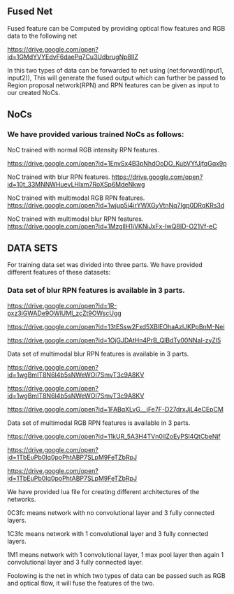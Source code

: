 ## Fused Net

Fused feature can be Computed by providing optical flow features and RGB data to the following net

https://drive.google.com/open?id=1GMdYVYEdvF6daePq7Cu3UdbrugNp8lIZ

In this two types of data can be forwarded to net using (net:forward(input1, input2)), This will generate the fused output which can further be passed to Region proposal network(RPN) and RPN features can be given as input to our created NoCs. 

## NoCs

### We have provided various trained NoCs as follows:

NoC trained with normal RGB intensity RPN features.

https://drive.google.com/open?id=1EnvSx4B3pNhdOoDO_KubVYfJjfqGqx9p 

NoC trained with blur RPN features. https://drive.google.com/open?id=10t_33MNNWHuevLHlxm7RoXSp6MdeNkwg

NoC trained with multimodal RGB RPN features. https://drive.google.com/open?id=1wjup5i4irYWXGyVtnNq7Igp0DRqKRs3d

NoC trained with multimodal blur RPN features. https://drive.google.com/open?id=1MzgllH1jVKNiJxFx-IwQ8ID-O21Vf-eC

## DATA SETS

For training data set was divided into three parts. We have provided different features of these datasets:

### Data set of blur RPN features is available in 3 parts.

https://drive.google.com/open?id=1R-pxz3iGWADe9OWlUMl_zcZt9OWscUgg 

https://drive.google.com/open?id=13tESsw2Fxd5XBlEOhaAzlJKPpBnM-Nei 

https://drive.google.com/open?id=1OjGJDAtHn4PrB_QlBdTy00NNal-zyZl5

Data set of multimodal blur RPN features is available in 3 parts. 

https://drive.google.com/open?id=1wgBmIT8N6I4b5sNWeWOI7SmvT3c9A8KV 

https://drive.google.com/open?id=1wgBmIT8N6I4b5sNWeWOI7SmvT3c9A8KV 

https://drive.google.com/open?id=1FABqXLvG__jFe7F-D27drxJiL4eCEpCM

Data set of multimodal RGB RPN features is available in 3 parts. 

https://drive.google.com/open?id=11kUR_5A3H4TVn0iIZoEyPSl4QtCbeNjf 

https://drive.google.com/open?id=1TbEuPb0Iq0poPhtABP7SLpM9FeTZbRpJ 

https://drive.google.com/open?id=1TbEuPb0Iq0poPhtABP7SLpM9FeTZbRpJ

We have provided lua file for creating different architectures of the networks.

0C3fc means network with no convolutional layer and 3 fully connected layers.

1C3fc means network with 1 convolutional layer and 3 fully connected layers.

1M1 means network with 1 convolutional layer, 1 max pool layer then again 1 convolutional layer and 3 fully connected layer.

Foolowing is the net in which two types of data can be passed such as RGB and optical flow, it will fuse the features of the two.
